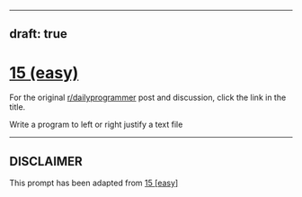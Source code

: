 ---
draft: true
----

# [15 (easy)](https://www.reddit.com/r/dailyprogrammer/comments/q4c34/2242012_challenge_15_easy/)

For the original [r/dailyprogrammer](https://www.reddit.com/r/dailyprogrammer/) post and discussion, click the link in the title.

Write a program to left or right justify a text file


----
## **DISCLAIMER**
This prompt has been adapted from [15 [easy]](https://www.reddit.com/r/dailyprogrammer/comments/q4c34/2242012_challenge_15_easy/
)
